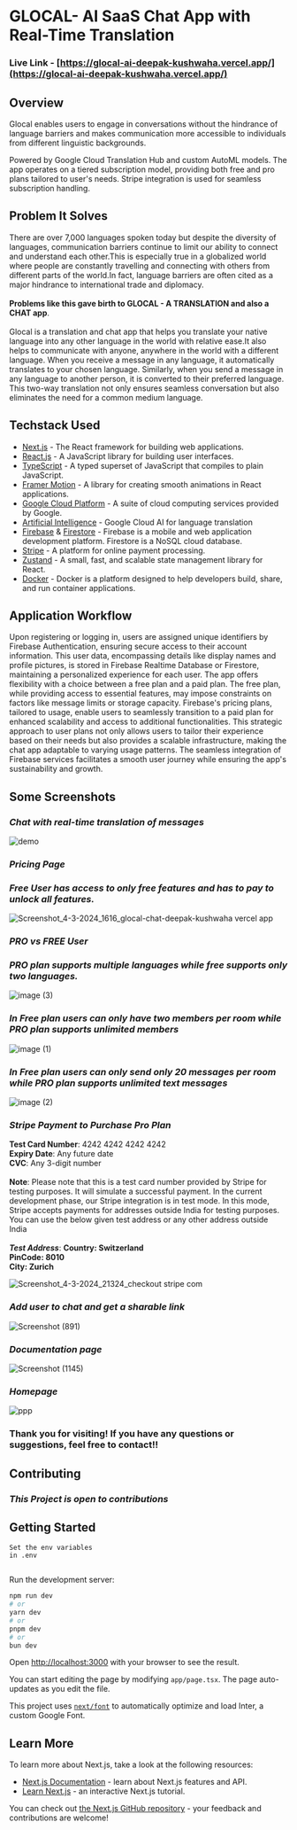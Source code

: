 # GLOCAL- AI SaaS Chat App with Real-Time Translation
### Live Link - [https://glocal-ai-deepak-kushwaha.vercel.app/](https://glocal-ai-deepak-kushwaha.vercel.app/)

## Overview
Glocal enables users to engage in conversations without the hindrance of language barriers and makes communication more accessible to individuals from different linguistic backgrounds.

Powered by Google Cloud Translation Hub and custom AutoML models. The app operates on a tiered subscription model, providing both free and pro plans tailored to user's needs. Stripe integration is used for seamless subscription handling.

## Problem It Solves

There are over 7,000 languages spoken today but despite the diversity of languages, communication barriers continue to limit our ability to connect and understand each other.This is especially true in a globalized world where people are constantly travelling and connecting with others from different parts of the world.In fact, language barriers are often cited as a major hindrance to international trade and diplomacy. <br/> <br/> **Problems like this gave birth to GLOCAL - A TRANSLATION and also a CHAT app**.</span><br/> <br/>Glocal is a translation and chat app that helps you translate your native language into any other language in the world with relative ease.It also helps to communicate with anyone, anywhere in the world with a different language. When you receive a message in any language, it automatically translates to your chosen language. Similarly, when you send a message in any language to another person, it is converted to their preferred language. This two-way translation not only ensures seamless conversation but also eliminates the need for a common medium language.

## Techstack Used


- [Next.js](https://nextjs.org/) - The React framework for building web applications.
- [React.js](https://reactjs.org/) - A JavaScript library for building user interfaces.
- [TypeScript](https://www.typescriptlang.org/) - A typed superset of JavaScript that compiles to plain JavaScript.
- [Framer Motion](https://www.framer.com/motion/) - A library for creating smooth animations in React applications.
- [Google Cloud Platform](https://cloud.google.com/) - A suite of cloud computing services provided by Google.
- [Artificial Intelligence](https://cloud.google.com/translate) - Google Cloud AI for language translation
- [Firebase](https://firebase.google.com/) & [Firestore](https://firebase.google.com/docs/firestore) - Firebase is a mobile and web application development platform. Firestore is a NoSQL cloud database.
- [Stripe](https://stripe.com/) - A platform for online payment processing.
- [Zustand](https://zustand.surge.sh/) - A small, fast, and scalable state management library for React.
- [Docker](https://www.docker.com/) - Docker is a platform designed to help developers build, share, and run container applications.

## Application Workflow

Upon registering or logging in, users are assigned unique identifiers by Firebase Authentication, ensuring secure access to their account information. This user data, encompassing details like display names and profile pictures, is stored in Firebase Realtime Database or Firestore, maintaining a personalized experience for each user. The app offers flexibility with a choice between a free plan and a paid plan. The free plan, while providing access to essential features, may impose constraints on factors like message limits or storage capacity. Firebase's pricing plans, tailored to usage, enable users to seamlessly transition to a paid plan for enhanced scalability and access to additional functionalities. This strategic approach to user plans not only allows users to tailor their experience based on their needs but also provides a scalable infrastructure, making the chat app adaptable to varying usage patterns. The seamless integration of Firebase services facilitates a smooth user journey while ensuring the app's sustainability and growth.

## Some Screenshots

### ***Chat with real-time translation of messages***
 ![demo](https://github.com/deepak814795/Glocal-Translation-Chat/assets/91387970/68463564-cb0b-441c-a8db-883251734fc4)

### ***Pricing Page***

### ***Free User has access to only free features and has to pay to unlock all features.***
![Screenshot_4-3-2024_1616_glocal-chat-deepak-kushwaha vercel app](https://github.com/deepak814795/Glocal-Translation-Chat/assets/91387970/c34b4fe0-de18-4d80-baea-21b1a7887aa1)


### ***PRO vs FREE User***

### ***PRO plan supports multiple languages while free supports only two languages.***

 ![image (3)](https://github.com/deepak814795/Glocal-Translation-Chat/assets/91387970/8c71db28-a9d1-478c-8a4e-3c50cfa86dd5)

### ***In Free plan users can only have two members per room while PRO plan supports unlimited members***
 ![image (1)](https://github.com/deepak814795/Glocal-Translation-Chat/assets/91387970/4f56b534-2118-4ca2-879a-935e215f191b)


 ### ***In Free plan users can only send only 20 messages per room while PRO plan supports unlimited text messages***

![image (2)](https://github.com/deepak814795/Glocal-Translation-Chat/assets/91387970/3e25ac81-60b8-46d1-8a50-49ff60dccbc2)



### ***Stripe Payment to Purchase Pro Plan***
 **Test Card Number**: 4242 4242 4242 4242 <br/>
 **Expiry Date**: Any future date <br/>
 **CVC**: Any 3-digit number <br/> <br/>
 **Note**: Please note that this is a test card number provided by Stripe for testing purposes. It will simulate a successful payment.
 In the current development phase, our Stripe integration is in test mode. In this mode, Stripe accepts payments for addresses outside India for testing purposes. You can use the below given test address or any 
 other address outside India <br/> <br/>
 ***Test Address***: 
 **Country: Switzerland   
 PinCode: 8010   
 City: Zurich**
 
 ![Screenshot_4-3-2024_21324_checkout stripe com](https://github.com/deepak814795/Glocal-Translation-Chat/assets/91387970/92bc53f5-d444-491f-88e8-e2a9d3592318)



### ***Add user to chat and get a sharable link***
 ![Screenshot (891)](https://github.com/deepak814795/saas-app-chat/assets/91387970/45716422-81c2-4a73-a873-f77e9962b910)
  
### ***Documentation page***
![Screenshot (1145)](https://github.com/deepak814795/Glocal-Translation-Chat/assets/91387970/4596bcb1-d655-4788-8dbe-18f242a905d9)

### ***Homepage***
![ppp](https://github.com/deepak814795/Glocal-Translation-Chat/assets/91387970/0ceca9a0-6cf7-4fdb-a4f0-cee07fefb943)


### Thank you for visiting! If you have any questions or suggestions, feel free to contact!!

## Contributing
### ***This Project is open to contributions***

## Getting Started


```
Set the env variables
in .env


```

Run the development server:

```bash
npm run dev
# or
yarn dev
# or
pnpm dev
# or
bun dev
```

Open [http://localhost:3000](http://localhost:3000) with your browser to see the result.

You can start editing the page by modifying `app/page.tsx`. The page auto-updates as you edit the file.

This project uses [`next/font`](https://nextjs.org/docs/basic-features/font-optimization) to automatically optimize and load Inter, a custom Google Font.
## Learn More

To learn more about Next.js, take a look at the following resources:

- [Next.js Documentation](https://nextjs.org/docs) - learn about Next.js features and API.
- [Learn Next.js](https://nextjs.org/learn) - an interactive Next.js tutorial.

You can check out [the Next.js GitHub repository](https://github.com/vercel/next.js/) - your feedback and contributions are welcome!



